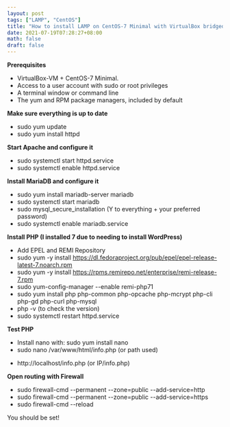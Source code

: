 ```yaml
---
layout: post
tags: ["LAMP", "CentOS"]
title: "How to install LAMP on CentOS-7 Minimal with VirtualBox bridged adapter"
date: 2021-07-19T07:28:27+08:00
math: false
draft: false
---
```


**Prerequisites**
- VirtualBox-VM + CentOS-7 Minimal.
- Access to a user account with sudo or root privileges
- A terminal window or command line
- The yum and RPM package managers, included by default

**Make sure everything is up to date**
- sudo yum update
- sudo yum install httpd

**Start Apache and configure it**
- sudo systemctl start httpd.service
- sudo systemctl enable httpd.service

**Install MariaDB and configure it**
- sudo yum install mariadb-server mariadb
- sudo systemctl start mariadb
- sudo mysql_secure_installation (Y to everything + your preferred password)
- sudo systemctl enable mariadb.service

**Install PHP (I installed 7 due to needing to install WordPress)**
- Add EPEL and REMI Repository
- sudo yum -y install https://dl.fedoraproject.org/pub/epel/epel-release-latest-7.noarch.rpm
- sudo yum -y install https://rpms.remirepo.net/enterprise/remi-release-7.rpm
- sudo yum-config-manager --enable remi-php71
- sudo yum install php php-common php-opcache php-mcrypt php-cli php-gd php-curl php-mysql
- php -v (to check the version)
- sudo systemctl restart httpd.service

**Test PHP**
- Install nano with: sudo yum install nano
- sudo nano /var/www/html/info.php (or path used)
<?php phpinfo(); ?>
- http://localhost/info.php (or IP/info.php)

**Open routing with Firewall**
- sudo firewall-cmd --permanent --zone=public --add-service=http
- sudo firewall-cmd --permanent --zone=public --add-service=https
- sudo firewall-cmd --reload

You should be set!
